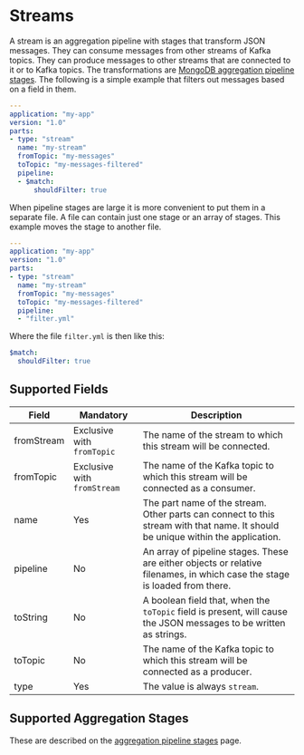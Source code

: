 # Streams

A stream is an aggregation pipeline with stages that transform JSON messages. They can consume messages from other streams of Kafka topics. They can produce messages to other streams that are connected to it or to Kafka topics. The transformations are [MongoDB aggregation pipeline stages](https://docs.mongodb.com/manual/reference/operator/aggregation-pipeline/). The following is a simple example that filters out messages based on a field in them.

```yaml
---
application: "my-app"
version: "1.0"
parts:
- type: "stream"
  name: "my-stream"
  fromTopic: "my-messages"
  toTopic: "my-messages-filtered"
  pipeline:
  - $match:
      shouldFilter: true
```

When pipeline stages are large it is more convenient to put them in a separate file. A file can contain just one stage or an array of stages. This example moves the stage to another file.

```yaml
---
application: "my-app"
version: "1.0"
parts:
- type: "stream"
  name: "my-stream"
  fromTopic: "my-messages"
  toTopic: "my-messages-filtered"
  pipeline:
  - "filter.yml"
```

Where the file `filter.yml` is then like this:

```yaml
$match:
  shouldFilter: true
```

## Supported Fields

|Field|Mandatory|Description|
|---|---|---|
|fromStream|Exclusive with `fromTopic`|The name of the stream to which this stream will be connected.|
|fromTopic|Exclusive with `fromStream`|The name of the Kafka topic to which this stream will be connected as a consumer.|
|name|Yes|The part name of the stream. Other parts can connect to this stream with that name. It should be unique within the application.|
|pipeline|No|An array of pipeline stages. These are either objects or relative filenames, in which case the stage is loaded from there.|
|toString|No|A boolean field that, when the `toTopic` field is present, will cause the JSON messages to be written as strings.| 
|toTopic|No|The name of the Kafka topic to which this stream will be connected as a producer.|
|type|Yes|The value is always `stream`.|

## Supported Aggregation Stages

These are described on the [aggregation pipeline stages](aggregation_stages.md#aggregation-pipeline-stages) page.